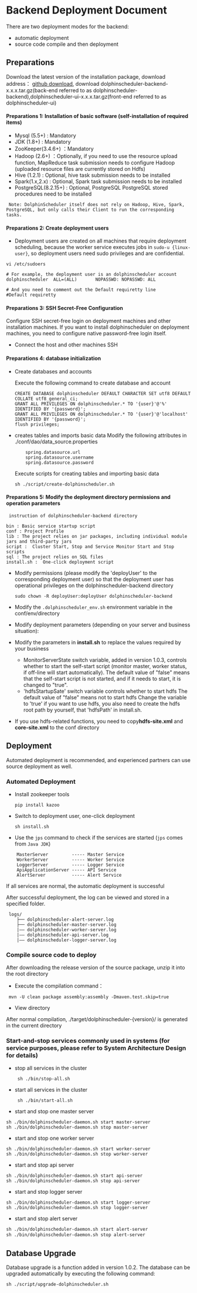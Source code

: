 # Backend Deployment Document

There are two deployment modes for the backend: 

- automatic deployment  
- source code compile and then deployment

## Preparations

Download the latest version of the installation package, download address：  [github download](https://github.com/apache/incubator-dolphinscheduler/releases), download dolphinscheduler-backend-x.x.x.tar.gz(back-end referred to as dolphinscheduler-backend),dolphinscheduler-ui-x.x.x.tar.gz(front-end referred to as dolphinscheduler-ui)



#### Preparations 1: Installation of basic software (self-installation of required items)

 * Mysql (5.5+) :  Mandatory
 * JDK (1.8+) :  Mandatory
 * ZooKeeper(3.4.6+) ：Mandatory
 * Hadoop (2.6+) ：Optionally, if you need to use the resource upload function, MapReduce task submission needs to configure Hadoop (uploaded resource files are currently stored on Hdfs)
 * Hive (1.2.1) :   Optional, hive task submission needs to be installed
 * Spark(1.x,2.x) :  Optional, Spark task submission needs to be installed
 * PostgreSQL(8.2.15+) : Optional, PostgreSQL PostgreSQL stored procedures need to be installed

```
 Note: DolphinScheduler itself does not rely on Hadoop, Hive, Spark, PostgreSQL, but only calls their Client to run the corresponding tasks.
```

#### Preparations 2: Create deployment users

- Deployment users are created on all machines that require deployment scheduling, because the worker service executes jobs in `sudo-u {linux-user}`, so deployment users need sudo privileges and are confidential.

```
vi /etc/sudoers

# For example, the deployment user is an dolphinscheduler account
dolphinscheduler  ALL=(ALL)       NOPASSWD: NOPASSWD: ALL

# And you need to comment out the Default requiretty line
#Default requiretty
```

#### Preparations 3: SSH Secret-Free Configuration
Configure SSH secret-free login on deployment machines and other installation machines. If you want to install dolphinscheduler on deployment machines, you need to configure native password-free login itself.

- Connect the host and other machines SSH

#### Preparations 4: database initialization

* Create databases and accounts

    Execute the following command to create database and account
    
    ```
    CREATE DATABASE dolphinscheduler DEFAULT CHARACTER SET utf8 DEFAULT COLLATE utf8_general_ci;
    GRANT ALL PRIVILEGES ON dolphinscheduler.* TO '{user}'@'%' IDENTIFIED BY '{password}';
    GRANT ALL PRIVILEGES ON dolphinscheduler.* TO '{user}'@'localhost' IDENTIFIED BY '{password}';
    flush privileges;
    ```

* creates tables and imports basic data
    Modify the following attributes in ./conf/dao/data_source.properties

    ```
        spring.datasource.url
        spring.datasource.username
        spring.datasource.password
    ```
    
    Execute scripts for creating tables and importing basic data
    
    ```
    sh ./script/create-dolphinscheduler.sh
    ```

#### Preparations 5: Modify the deployment directory permissions and operation parameters

     instruction of dolphinscheduler-backend directory 

```directory
bin : Basic service startup script
conf : Project Profile
lib : The project relies on jar packages, including individual module jars and third-party jars
script :  Cluster Start, Stop and Service Monitor Start and Stop scripts
sql : The project relies on SQL files
install.sh :  One-click deployment script
```

- Modify permissions (please modify the 'deployUser' to the corresponding deployment user) so that the deployment user has operational privileges on the dolphinscheduler-backend directory

    `sudo chown -R deployUser:deployUser dolphinscheduler-backend`

- Modify the `.dolphinscheduler_env.sh` environment variable in the conf/env/directory

- Modify deployment parameters (depending on your server and business situation):

 - Modify the parameters in **install.sh** to replace the values required by your business
   - MonitorServerState switch variable, added in version 1.0.3, controls whether to start the self-start script (monitor master, worker status, if off-line will start automatically). The default value of "false" means that the self-start script is not started, and if it needs to start, it is changed to "true".
   - 'hdfsStartupSate' switch variable controls whether to start hdfs
      The default value of "false" means not to start hdfs
      Change the variable to 'true' if you want to use hdfs, you also need to create the hdfs root path by yourself, that 'hdfsPath' in install.sh.

 - If you use hdfs-related functions, you need to copy**hdfs-site.xml** and **core-site.xml** to the conf directory


## Deployment
Automated deployment is recommended, and experienced partners can use source deployment as well.

### Automated Deployment

- Install zookeeper tools

   `pip install kazoo`

- Switch to deployment user, one-click deployment

    `sh install.sh` 

- Use the `jps` command to check if the services are started (`jps` comes from `Java JDK`)

```aidl
    MasterServer         ----- Master Service
    WorkerServer         ----- Worker Service
    LoggerServer         ----- Logger Service
    ApiApplicationServer ----- API Service
    AlertServer          ----- Alert Service
```

If all services are normal, the automatic deployment is successful


After successful deployment, the log can be viewed and stored in a specified folder.

```logPath
 logs/
    ├── dolphinscheduler-alert-server.log
    ├── dolphinscheduler-master-server.log
    |—— dolphinscheduler-worker-server.log
    |—— dolphinscheduler-api-server.log
    |—— dolphinscheduler-logger-server.log
```

### Compile source code to deploy

After downloading the release version of the source package, unzip it into the root directory

* Execute the compilation command：

```
 mvn -U clean package assembly:assembly -Dmaven.test.skip=true
```

* View directory

After normal compilation, ./target/dolphinscheduler-{version}/ is generated in the current directory


### Start-and-stop services commonly used in systems (for service purposes, please refer to System Architecture Design for details)

* stop all services in the cluster
  
   ` sh ./bin/stop-all.sh`
   
* start all services in the cluster
  
   ` sh ./bin/start-all.sh`

* start and stop one master server

```master
sh ./bin/dolphinscheduler-daemon.sh start master-server
sh ./bin/dolphinscheduler-daemon.sh stop master-server
```

* start and stop one worker server

```worker
sh ./bin/dolphinscheduler-daemon.sh start worker-server
sh ./bin/dolphinscheduler-daemon.sh stop worker-server
```

* start and stop api server

```Api
sh ./bin/dolphinscheduler-daemon.sh start api-server
sh ./bin/dolphinscheduler-daemon.sh stop api-server
```
* start and stop logger server

```Logger
sh ./bin/dolphinscheduler-daemon.sh start logger-server
sh ./bin/dolphinscheduler-daemon.sh stop logger-server
```
* start and stop alert server

```Alert
sh ./bin/dolphinscheduler-daemon.sh start alert-server
sh ./bin/dolphinscheduler-daemon.sh stop alert-server
```

## Database Upgrade
Database upgrade is a function added in version 1.0.2. The database can be upgraded automatically by executing the following command:

```upgrade
sh ./script/upgrade-dolphinscheduler.sh
```


